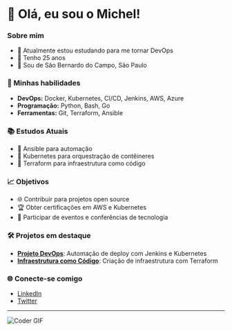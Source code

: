 # 👋 Olá, eu sou o Michel!

### Sobre mim
- 🌱 Atualmente estou estudando para me tornar DevOps
- 🎂 Tenho 25 anos
- 📍 Sou de São Bernardo do Campo, São Paulo

### 🚀 Minhas habilidades
- **DevOps:** Docker, Kubernetes, CI/CD, Jenkins, AWS, Azure
- **Programação:** Python, Bash, Go
- **Ferramentas:** Git, Terraform, Ansible

### 📚 Estudos Atuais
- 📘 Ansible para automação
- 📙 Kubernetes para orquestração de contêineres
- 📗 Terraform para infraestrutura como código

### 📈 Objetivos
- 🌐 Contribuir para projetos open source
- 🏆 Obter certificações em AWS e Kubernetes
- 📅 Participar de eventos e conferências de tecnologia

### 🛠️ Projetos em destaque
- [**Projeto DevOps**](https://github.com/seu-usuario/projeto-devops): Automação de deploy com Jenkins e Kubernetes
- [**Infraestrutura como Código**](https://github.com/seu-usuario/projeto-terraform): Criação de infraestrutura com Terraform

### 🌐 Conecte-se comigo
- [LinkedIn](https://www.linkedin.com/in/seu-usuario)
- [Twitter](https://twitter.com/seu-usuario)

---

![Coder GIF](https://media.giphy.com/media/LmNwrBhejkK9EFP504/giphy.gif)

